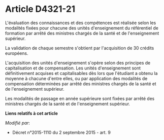 # Article D4321-21

L'évaluation des connaissances et des compétences est réalisée selon les modalités fixées pour chacune des unités
d'enseignement du référentiel de formation par arrêté des ministres chargés de la santé et de l'enseignement supérieur. 

La validation de chaque semestre s'obtient par l'acquisition de 30 crédits européens. 

L'acquisition des unités d'enseignement s'opère selon des principes de capitalisation et de compensation. Les unités
d'enseignement sont définitivement acquises et capitalisables dès lors que l'étudiant a obtenu la moyenne à chacune d'entre
elles, ou par application des modalités de compensation déterminées par arrêté des ministres chargés de la santé et de
l'enseignement supérieur. 

Les modalités de passage en année supérieure sont fixées par arrêté des ministres chargés de la santé et de l'enseignement
supérieur.

**Liens relatifs à cet article**

_Modifié par_:

  - Décret n°2015-1110 du 2 septembre 2015 - art. 9
